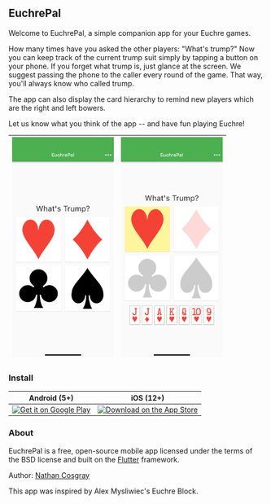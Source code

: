 ## EuchrePal

Welcome to EuchrePal, a simple companion app for your Euchre games.

How many times have you asked the other players: "What's trump?" Now you can keep track of the current trump suit simply by tapping a button on your phone. If you forget what trump is, just glance at the screen. We suggest passing the phone to the caller every round of the game. That way, you'll always know who called trump.

The app can also display the card hierarchy to remind new players which are the right and left bowers.

Let us know what you think of the app -- and have fun playing Euchre!

<img src="https://github.com/ncosgray/euchrepal/blob/main/fastlane/metadata/android/en-US/images/phoneScreenshots/1.png" width="200"/>|<img src="https://github.com/ncosgray/euchrepal/blob/main/fastlane/metadata/android/en-US/images/phoneScreenshots/2.png" width="200"/>
-|-

### Install

| Android (5+) | iOS (12+) |
| :--: | :--: |
| <a href="https://play.google.com/store/apps/details?id=com.nathanatos.euchrepal"><img src="https://play.google.com/intl/en_us/badges/static/images/badges/en_badge_web_generic.png" alt="Get it on Google Play" width="206" height="80"/></a> | <a href="https://apps.apple.com/us/app/euchrepal/id1663582165"><img src="https://www.nathanatos.com/software/images/ios-app-store-badge.png" alt="Download on the App Store" width="168" height="50"/></a> |

### About

EuchrePal is a free, open-source mobile app licensed under the terms of the BSD license and built on the [Flutter](https://flutter.dev) framework.

Author: [Nathan Cosgray](https://www.nathanatos.com)

This app was inspired by Alex Mysliwiec's Euchre Block.
